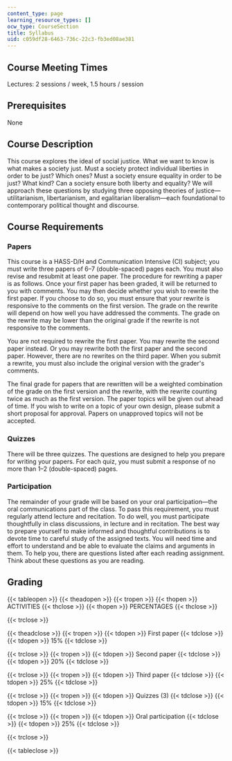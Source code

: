 ```yaml
---
content_type: page
learning_resource_types: []
ocw_type: CourseSection
title: Syllabus
uid: c059df28-6463-736c-22c3-fb3ed08ae381
---
```


Course Meeting Times
--------------------

Lectures: 2 sessions / week, 1.5 hours / session

Prerequisites
-------------

None

Course Description
------------------

This course explores the ideal of social justice. What we want to know is what makes a society just. Must a society protect individual liberties in order to be just? Which ones? Must a society ensure equality in order to be just? What kind? Can a society ensure both liberty and equality? We will approach these questions by studying three opposing theories of justice—utilitarianism, libertarianism, and egalitarian liberalism—each foundational to contemporary political thought and discourse.

Course Requirements
-------------------

### Papers

This course is a HASS-D/H and Communication Intensive (CI) subject; you must write three papers of 6–7 (double-spaced) pages each. You must also revise and resubmit at least one paper. The procedure for rewriting a paper is as follows. Once your first paper has been graded, it will be returned to you with comments. You may then decide whether you wish to rewrite the first paper. If you choose to do so, you must ensure that your rewrite is responsive to the comments on the first version. The grade on the rewrite will depend on how well you have addressed the comments. The grade on the rewrite may be lower than the original grade if the rewrite is not responsive to the comments.

You are not required to rewrite the first paper. You may rewrite the second paper instead. Or you may rewrite both the first paper and the second paper. However, there are no rewrites on the third paper. When you submit a rewrite, you must also include the original version with the grader's comments.

The final grade for papers that are rewritten will be a weighted combination of the grade on the first version and the rewrite, with the rewrite counting twice as much as the first version. The paper topics will be given out ahead of time. If you wish to write on a topic of your own design, please submit a short proposal for approval. Papers on unapproved topics will not be accepted.

### Quizzes

There will be three quizzes. The questions are designed to help you prepare for writing your papers. For each quiz, you must submit a response of no more than 1–2 (double-spaced) pages.

### Participation

The remainder of your grade will be based on your oral participation—the oral communications part of the class. To pass this requirement, you must regularly attend lecture and recitation. To do well, you must participate thoughtfully in class discussions, in lecture and in recitation. The best way to prepare yourself to make informed and thoughtful contributions is to devote time to careful study of the assigned texts. You will need time and effort to understand and be able to evaluate the claims and arguments in them. To help you, there are questions listed after each reading assignment. Think about these questions as you are reading.

Grading
-------

{{< tableopen >}}
{{< theadopen >}}
{{< tropen >}}
{{< thopen >}}
ACTIVITIES
{{< thclose >}}
{{< thopen >}}
PERCENTAGES
{{< thclose >}}

{{< trclose >}}

{{< theadclose >}}
{{< tropen >}}
{{< tdopen >}}
First paper
{{< tdclose >}}
{{< tdopen >}}
15%
{{< tdclose >}}

{{< trclose >}}
{{< tropen >}}
{{< tdopen >}}
Second paper
{{< tdclose >}}
{{< tdopen >}}
20%
{{< tdclose >}}

{{< trclose >}}
{{< tropen >}}
{{< tdopen >}}
Third paper
{{< tdclose >}}
{{< tdopen >}}
25%
{{< tdclose >}}

{{< trclose >}}
{{< tropen >}}
{{< tdopen >}}
Quizzes (3)
{{< tdclose >}}
{{< tdopen >}}
15%
{{< tdclose >}}

{{< trclose >}}
{{< tropen >}}
{{< tdopen >}}
Oral participation
{{< tdclose >}}
{{< tdopen >}}
25%
{{< tdclose >}}

{{< trclose >}}

{{< tableclose >}}